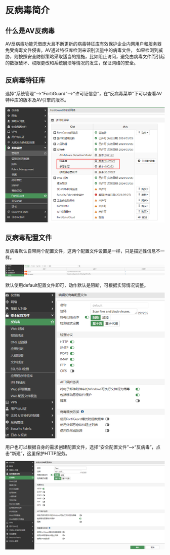 # 反病毒简介

## 什么是AV反病毒

AV反病毒功能凭借庞大且不断更新的病毒特征库有效保护企业内网用户和服务器免受病毒文件侵害。AV通过特征库检测来识别流量中的病毒文件， 如果检测到威胁，则按照安全防御策略采取适当的措施，比如阻止访问，避免由病毒文件而引起的数据破坏、权限更改和系统崩溃等情况的发生，保证网络的安全。

## 反病毒特征库

选择“系统管理”-->“FortiGuard”-->“许可证信息”，在“反病毒菜单”下可以查看AV特种库的版本及AV引擎的版本。

![image-20230104190539568](../../images/image-20230104190539568.png)

## 反病毒配置文件

反病毒默认自带两个配置文件，这两个配置文件设置是一样，只是描述性信息不一样。

![image-20230104190826820](../../images/image-20230104190826820.png)

默认使用default配置文件即可，动作默认是阻断，可根据实际情况调整。

![image-20230104190927754](../../images/image-20230104190927754.png)

用户也可以根据自身的需求创建配置文件，选择“安全配置文件”-->“反病毒”，点击“新建”，这里保护HTTP服务。

![image-20230104191241920](../../images/image-20230104191241920.png)

